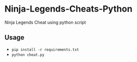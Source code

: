 # Ninja-Legends-Cheats-Python
Ninja Legends Cheat using python script

## Usage
* `pip install -r requirements.txt`
* `python cheat.py`
